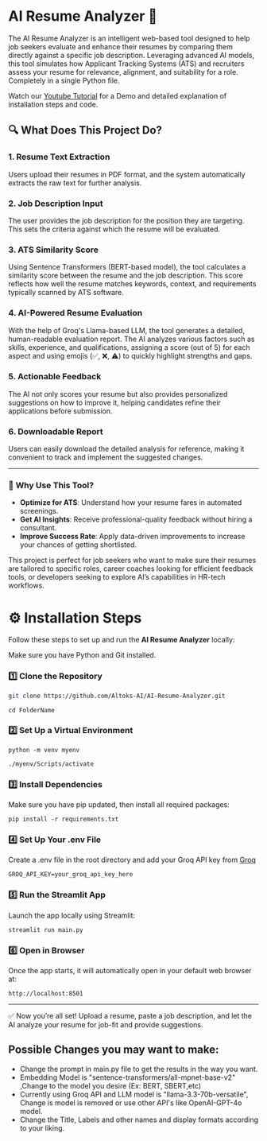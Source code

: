 # AI Resume Analyzer 📝
The AI Resume Analyzer is an intelligent web-based tool designed to help job seekers evaluate and enhance their resumes by comparing them directly against a specific job description. Leveraging advanced AI models, this tool simulates how Applicant Tracking Systems (ATS) and recruiters assess your resume for relevance, alignment, and suitability for a role. Completely in a single Python file.

Watch our [Youtube Tutorial](https://youtu.be/XfoHr9GivCs) for a Demo and detailed explanation of installation steps and code.

## 🔍 What Does This Project Do?
### 1. Resume Text Extraction
Users upload their resumes in PDF format, and the system automatically extracts the raw text for further analysis.

### 2. Job Description Input
The user provides the job description for the position they are targeting. This sets the criteria against which the resume will be evaluated.

### 3. ATS Similarity Score
Using Sentence Transformers (BERT-based model), the tool calculates a similarity score between the resume and the job description. This score reflects how well the resume matches keywords, context, and requirements typically scanned by ATS software.

### 4. AI-Powered Resume Evaluation
With the help of Groq's Llama-based LLM, the tool generates a detailed, human-readable evaluation report. The AI analyzes various factors such as skills, experience, and qualifications, assigning a score (out of 5) for each aspect and using emojis (✅, ❌, ⚠️) to quickly highlight strengths and gaps.

### 5. Actionable Feedback
The AI not only scores your resume but also provides personalized suggestions on how to improve it, helping candidates refine their applications before submission.

### 6. Downloadable Report
Users can easily download the detailed analysis for reference, making it convenient to track and implement the suggested changes.


---

### 🎯 **Why Use This Tool?**

- **Optimize for ATS**: Understand how your resume fares in automated screenings.
- **Get AI Insights**: Receive professional-quality feedback without hiring a consultant.
- **Improve Success Rate**: Apply data-driven improvements to increase your chances of getting shortlisted.


This project is perfect for job seekers who want to make sure their resumes are tailored to specific roles, career coaches looking for efficient feedback tools, or developers seeking to explore AI’s capabilities in HR-tech workflows.


# ⚙️ Installation Steps

Follow these steps to set up and run the **AI Resume Analyzer** locally:


Make sure you have Python and Git installed.

### 1️⃣ **Clone the Repository**

```bash
git clone https://github.com/Altoks-AI/AI-Resume-Analyzer.git
```
```
cd FolderName
```

### 2️⃣ Set Up a Virtual Environment
```
python -m venv myenv
```
```
./myenv/Scripts/activate
```

### 3️⃣ Install Dependencies
Make sure you have pip updated, then install all required packages:
```
pip install -r requirements.txt
```

### 4️⃣ Set Up Your .env File
Create a .env file in the root directory and add your Groq API key from [Groq](https://groq.com/) 

```
GROQ_API_KEY=your_groq_api_key_here
```

### 5️⃣ Run the Streamlit App
Launch the app locally using Streamlit:
```
streamlit run main.py
```
### 6️⃣ Open in Browser
Once the app starts, it will automatically open in your default web browser at:
```
http://localhost:8501
```
---
✅ Now you’re all set!
Upload a resume, paste a job description, and let the AI analyze your resume for job-fit and provide suggestions. 

## Possible Changes you may want to make:

- Change the prompt in main.py file to get the results in the way you want.
- Embedding Model is "sentence-transformers/all-mpnet-base-v2" ,Change to the model you desire (Ex: BERT, SBERT,etc)
- Currently using Groq API and LLM model is "llama-3.3-70b-versatile", Change is model is removed or use other API's like OpenAI-GPT-4o model.
- Change the Title, Labels and other names and display formats according to your liking.


